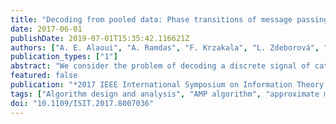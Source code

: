 ```yaml
---
title: "Decoding from pooled data: Phase transitions of message passing"
date: 2017-06-01
publishDate: 2019-07-01T15:35:42.116621Z
authors: ["A. E. Alaoui", "A. Ramdas", "F. Krzakala", "L. Zdeborová", "M. I. Jordan"]
publication_types: ["1"]
abstract: "We consider the problem of decoding a discrete signal of categorical variables from the observation of several histograms of pooled subsets of it. We present an Approximate Message Passing (AMP) algorithm for recovering the signal in the random dense setting where each observed histogram involves a random subset of size proportional to n of entries. We characterize the performance of the algorithm in the asymptotic regime where the number of observations m tends to infinity proportionally to n, by deriving the corresponding State Evolution (SE) equations and studying their dynamics. We initiate the analysis of the multi-dimensional SE dynamics by proving their convergence to a fixed point, along with some further properties of the iterates. The analysis reveals sharp phase transition phenomena where the behavior of AMP changes from exact recovery to weak correlation with the signal as m/n crosses a threshold. We derive formulae for the threshold in some special cases and show that they accurately match experimental behavior."
featured: false
publication: "*2017 IEEE International Symposium on Information Theory (ISIT)*"
tags: ["Algorithm design and analysis", "AMP algorithm", "approximate message passing", "Approximation algorithms", "approximation theory", "discrete signal", "Heuristic algorithms", "histograms", "Histograms", "Information theory", "Mathematical model", "message passing", "Message passing", "phase transformations", "phase transitions", "pooled data decoding", "pooled subsets", "SE equations", "set theory", "state evolution equations"]
doi: "10.1109/ISIT.2017.8007036"
---
```


